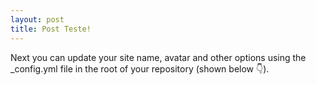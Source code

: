 ```yaml
---
layout: post
title: Post Teste!
---
```


Next you can update your site name, avatar and other options using the _config.yml file in the root of your repository (shown below :point_down:).
